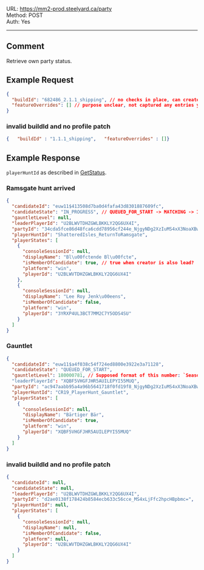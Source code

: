 URL: https://mm2-prod.steelyard.ca/party \
Method: POST \
Auth: Yes

---

## Comment
Retrieve own party status.

## Example Request
```json
{
  "buildId": "682486_2.1.1_shipping", // no checks in place, can create for arbitrary versioning a party
  "featureOverrides": [] // purpose unclear, not captured any entries yet
}
```

### invalid buildId and no profile patch
```json
{   "buildId" : "1.1.1_shipping",   "featureOverrides" : []}
```

## Example Response
`playerHuntId` as described in [GetStatus](./Candidate/GetStatus.md).

### Ramsgate hunt arrived
```json
{
  "candidateId": "euw11$413508d7ba0d4fafa43d8301887609fc",
  "candidateState": "IN_PROGRESS", // QUEUED_FOR_START -> MATCHING -> IN_PROGRESS
  "gauntletLevel": null,
  "leaderPlayerId": "U2BLWVTDHZGWLBKKLY2QG6UX4I",
  "partyId": "34cda5fce86d48fca6cdd78956cf244e_NjgyNDg2XzIuMS4xX3NoaXBwaW5n",
  "playerHuntId": "ShatteredIsles_ReturnToRamsgate",
  "playerStates": [
    {
      "consoleSessionId": null,
      "displayName": "Bl\u00fctende Bl\u00fcte",
      "isMemberOfCandidate": true, // true when creator is also lead?
      "platform": "win",
      "playerId": "U2BLWVTDHZGWLBKKLY2QG6UX4I"
    },
    {
      "consoleSessionId": null,
      "displayName": "Lee Roy Jenk\u00eens",
      "isMemberOfCandidate": false,
      "platform": "win",
      "playerId": "3YRXP4UL3BCT7MM2C7Y5ODS4SU"
    }
  ]
}
```

### Gauntlet
```json
{
  "candidateId": "euw11$a4f038c54f724ed8800e3922e3a71128",
  "candidateState": "QUEUED_FOR_START",
  "gauntletLevel": 180000781, // Supposed format of this number: `Season`0000`LeveL`
  "leaderPlayerId": "XQBF5VHGFJHR5AUILEPYI55MUQ",
  "partyId": "ac947aabb95a4a96b5641718f0fd19f8_NjgyNDg2XzIuMS4xX3NoaXBwaW5n",
  "playerHuntId": "CR19_PlayerHunt_Gauntlet",
  "playerStates": [
    {
      "consoleSessionId": null,
      "displayName": "Bärtiger Bär",
      "isMemberOfCandidate": true,
      "platform": "win",
      "playerId": "XQBF5VHGFJHR5AUILEPYI55MUQ"
    }
  ]
}
```

### invalid buildId and no profile patch
```json
{
  "candidateId": null,
  "candidateState": null,
  "leaderPlayerId": "U2BLWVTDHZGWLBKKLY2QG6UX4I",
  "partyId": "d2ae0138f178424b8584ecb633c56cce_MS4xLjFfc2hpcHBpbmc=",
  "playerHuntId": null,
  "playerStates": [
    {
      "consoleSessionId": null,
      "displayName": null,
      "isMemberOfCandidate": false,
      "platform": null,
      "playerId": "U2BLWVTDHZGWLBKKLY2QG6UX4I"
    }
  ]
}
```